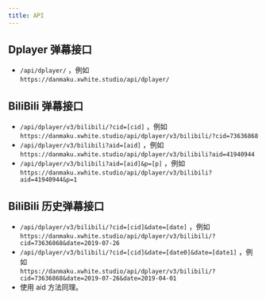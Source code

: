 ```yaml
---
title: API
---
```


## Dplayer 弹幕接口

- `/api/dplayer/` ，例如  
  `https://danmaku.xwhite.studio/api/dplayer/`

## BiliBili 弹幕接口

- `/api/dplayer/v3/bilibili/?cid=[cid]` ，例如  
  `https://danmaku.xwhite.studio/api/dplayer/v3/bilibili/?cid=73636868`
- `/api/dplayer/v3/bilibili?aid=[aid]` ，例如  
  `https://danmaku.xwhite.studio/api/dplayer/v3/bilibili?aid=41940944`
- `/api/dplayer/v3/bilibili?aid=[aid]&p=[p]` ，例如  
  `https://danmaku.xwhite.studio/api/dplayer/v3/bilibili?aid=41940944&p=1`

## BiliBili 历史弹幕接口

- `/api/dplayer/v3/bilibili/?cid=[cid]&date=[date]` ，例如  
  `https://danmaku.xwhite.studio/api/dplayer/v3/bilibili/?cid=73636868&date=2019-07-26`
- `/api/dplayer/v3/bilibili/?cid=[cid]&date=[date0]&date=[date1]` ，例如  
  `https://danmaku.xwhite.studio/api/dplayer/v3/bilibili/?cid=73636868&date=2019-07-26&date=2019-04-01`
- 使用 aid 方法同理。
